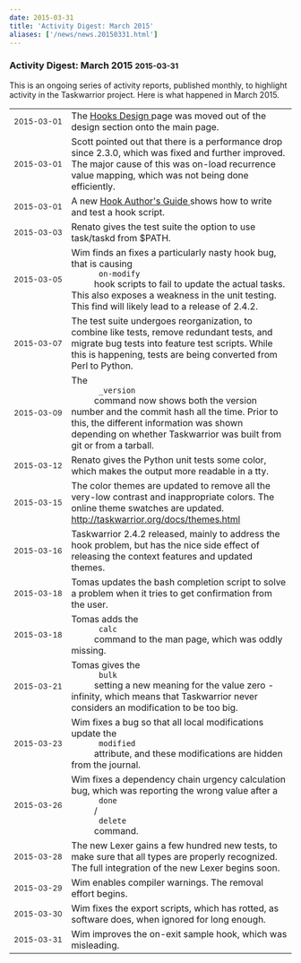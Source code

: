 ```yaml
---
date: 2015-03-31
title: 'Activity Digest: March 2015'
aliases: ['/news/news.20150331.html']
---
```

<div class="col-md-8 main">
 <div class="row">
  <h3>
   Activity Digest: March 2015
   <small>
    2015-03-31
   </small>
  </h3>
  <p>
   This is an ongoing series of activity reports, published monthly,
            to highlight activity in the Taskwarrior project. Here is what
            happened in March 2015.
  </p>
  <table class="table table-striped table-compact">
   <tr>
    <td style="white-space: nowrap;">
     <small>
      2015-03-01
     </small>
    </td>
    <td>
     The
     <a href="/docs/hooks.html">
      Hooks Design
     </a>
     page was moved
                out of the design section onto the main page.
    </td>
   </tr>
   <tr>
    <td>
     <small>
      2015-03-01
     </small>
    </td>
    <td>
     Scott pointed out that there is a performance drop since 2.3.0,
                which was fixed and further improved. The major cause of this
                was on-load recurrence value mapping, which was not being done
                efficiently.
    </td>
   </tr>
   <tr>
    <td>
     <small>
      2015-03-01
     </small>
    </td>
    <td>
     A new
     <a href="/docs/hooks_guide.html">
      Hook Author's Guide
     </a>
     shows how to write and test a hook script.
    </td>
   </tr>
   <tr>
    <td>
     <small>
      2015-03-03
     </small>
    </td>
    <td>
     Renato gives the test suite the option to use task/taskd from
                $PATH.
    </td>
   </tr>
   <tr>
    <td>
     <small>
      2015-03-05
     </small>
    </td>
    <td>
     Wim finds an fixes a particularly nasty hook bug, that is causing
     <code>
      on-modify
     </code>
     hook scripts to fail to update the actual
                tasks. This also exposes a weakness in the unit testing. This
                find will likely lead to a release of 2.4.2.
    </td>
   </tr>
   <tr>
    <td>
     <small>
      2015-03-07
     </small>
    </td>
    <td>
     The test suite undergoes reorganization, to combine like tests,
                remove redundant tests, and migrate bug tests into feature test
                scripts. While this is happening, tests are being converted from
                Perl to Python.
    </td>
   </tr>
   <tr>
    <td>
     <small>
      2015-03-09
     </small>
    </td>
    <td>
     The
     <code>
      _version
     </code>
     command now shows both the version
                number and the commit hash all the time.  Prior to this, the
                different information was shown depending on whether Taskwarrior
                was built from git or from a tarball.
    </td>
   </tr>
   <tr>
    <td>
     <small>
      2015-03-12
     </small>
    </td>
    <td>
     Renato gives the Python unit tests some color, which makes the
                output more readable in a tty.
    </td>
   </tr>
   <tr>
    <td>
     <small>
      2015-03-15
     </small>
    </td>
    <td>
     The color themes are updated to remove all the very-low
                contrast and inappropriate colors. The online theme swatches
                are updated.
     <a href="http://taskwarrior.org/docs/themes.html">
      http://taskwarrior.org/docs/themes.html
     </a>
    </td>
   </tr>
   <tr>
    <td>
     <small>
      2015-03-16
     </small>
    </td>
    <td>
     Taskwarrior 2.4.2 released, mainly to address the hook problem,
                but has the nice side effect of releasing the context features
                and updated themes.
    </td>
   </tr>
   <tr>
    <td>
     <small>
      2015-03-18
     </small>
    </td>
    <td>
     Tomas updates the bash completion script to solve a problem
                when it tries to get confirmation from the user.
    </td>
   </tr>
   <tr>
    <td>
     <small>
      2015-03-18
     </small>
    </td>
    <td>
     Tomas adds the
     <code>
      calc
     </code>
     command to the man page,
                which was oddly missing.
    </td>
   </tr>
   <tr>
    <td>
     <small>
      2015-03-21
     </small>
    </td>
    <td>
     Tomas gives the
     <code>
      bulk
     </code>
     setting a new meaning for
                the value zero - infinity, which means that Taskwarrior never
                considers an modification to be too big.
    </td>
   </tr>
   <tr>
    <td>
     <small>
      2015-03-23
     </small>
    </td>
    <td>
     Wim fixes a bug so that all local modifications update the
     <code>
      modified
     </code>
     attribute, and these modifications are
                hidden from the journal.
    </td>
   </tr>
   <tr>
    <td>
     <small>
      2015-03-26
     </small>
    </td>
    <td>
     Wim fixes a dependency chain urgency calculation bug, which
                was reporting the wrong value after a
     <code>
      done
     </code>
     /
     <code>
      delete
     </code>
     command.
    </td>
   </tr>
   <tr>
    <td>
     <small>
      2015-03-28
     </small>
    </td>
    <td>
     The new Lexer gains a few hundred new tests, to make sure
                that all types are properly recognized. The full integration
                of the new Lexer begins soon.
    </td>
   </tr>
   <tr>
    <td>
     <small>
      2015-03-29
     </small>
    </td>
    <td>
     Wim enables compiler warnings. The removal effort begins.
    </td>
   </tr>
   <tr>
    <td>
     <small>
      2015-03-30
     </small>
    </td>
    <td>
     Wim fixes the export scripts, which has rotted, as software
                does, when ignored for long enough.
    </td>
   </tr>
   <tr>
    <td>
     <small>
      2015-03-31
     </small>
    </td>
    <td>
     Wim improves the on-exit sample hook, which was misleading.
    </td>
   </tr>
  </table>
  <br/>
  <br/>
 </div>
</div>


